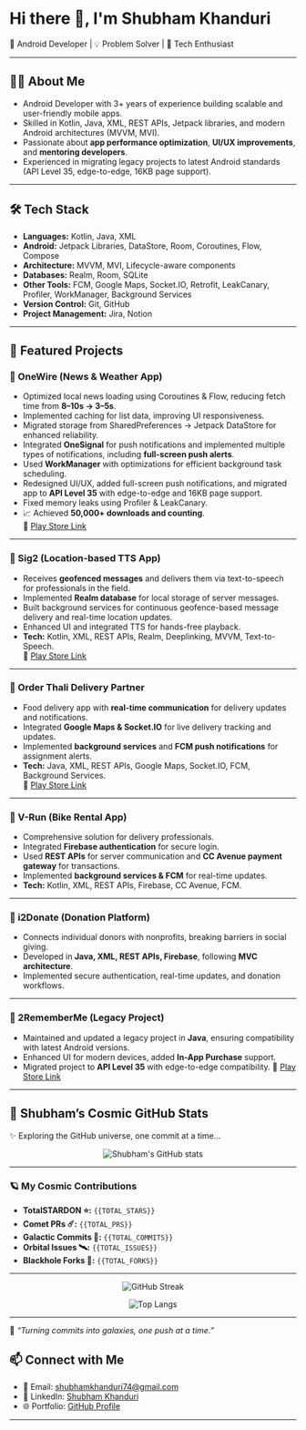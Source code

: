 # Hi there 👋, I'm Shubham Khanduri  

🚀 Android Developer | 💡 Problem Solver | 📱 Tech Enthusiast  

---

## 👨‍💻 About Me
- Android Developer with 3+ years of experience building scalable and user-friendly mobile apps.  
- Skilled in Kotlin, Java, XML, REST APIs, Jetpack libraries, and modern Android architectures (MVVM, MVI).  
- Passionate about **app performance optimization**, **UI/UX improvements**, and **mentoring developers**.  
- Experienced in migrating legacy projects to latest Android standards (API Level 35, edge-to-edge, 16KB page support).  

---

## 🛠️ Tech Stack
- **Languages:** Kotlin, Java, XML  
- **Android:** Jetpack Libraries, DataStore, Room, Coroutines, Flow, Compose  
- **Architecture:** MVVM, MVI, Lifecycle-aware components  
- **Databases:** Realm, Room, SQLite  
- **Other Tools:** FCM, Google Maps, Socket.IO, Retrofit, LeakCanary, Profiler, WorkManager, Background Services  
- **Version Control:** Git, GitHub  
- **Project Management:** Jira, Notion  

---

## 🌟 Featured Projects  

### 📱 OneWire (News & Weather App)  
- Optimized local news loading using Coroutines & Flow, reducing fetch time from **8–10s → 3–5s**.  
- Implemented caching for list data, improving UI responsiveness.  
- Migrated storage from SharedPreferences → Jetpack DataStore for enhanced reliability.
- Integrated **OneSignal** for push notifications and implemented multiple types of notifications, including **full-screen push alerts**.  
- Used **WorkManager** with optimizations for efficient background task scheduling.  
- Redesigned UI/UX, added full-screen push notifications, and migrated app to **API Level 35** with edge-to-edge and 16KB page support.  
- Fixed memory leaks using Profiler & LeakCanary.  
- 📈 Achieved **50,000+ downloads and counting**.  
🔗 [Play Store Link](https://play.google.com/store/apps/details?id=com.onewire&hl=en_IN)  

---

### 📱 Sig2 (Location-based TTS App)  
- Receives **geofenced messages** and delivers them via text-to-speech for professionals in the field.  
- Implemented **Realm database** for local storage of server messages.  
- Built background services for continuous geofence-based message delivery and real-time location updates.  
- Enhanced UI and integrated TTS for hands-free playback.  
- **Tech:** Kotlin, XML, REST APIs, Realm, Deeplinking, MVVM, Text-to-Speech.  
🔗 [Play Store Link](https://play.google.com/store/apps/details?id=app.sig2.android)  

---

### 📱 Order Thali Delivery Partner  
- Food delivery app with **real-time communication** for delivery updates and notifications.  
- Integrated **Google Maps & Socket.IO** for live delivery tracking and updates.  
- Implemented **background services** and **FCM push notifications** for assignment alerts.  
- **Tech:** Java, XML, REST APIs, Google Maps, Socket.IO, FCM, Background Services.  
🔗 [Play Store Link](https://play.google.com/store/apps/details?id=in.orderthali.driver)  

---

### 📱 V-Run (Bike Rental App)  
- Comprehensive solution for delivery professionals.  
- Integrated **Firebase authentication** for secure login.  
- Used **REST APIs** for server communication and **CC Avenue payment gateway** for transactions.  
- Implemented **background services & FCM** for real-time updates.  
- **Tech:** Kotlin, XML, REST APIs, Firebase, CC Avenue, FCM.  

---

### 📱 i2Donate (Donation Platform)  
- Connects individual donors with nonprofits, breaking barriers in social giving.  
- Developed in **Java, XML, REST APIs, Firebase**, following **MVC architecture**.  
- Implemented secure authentication, real-time updates, and donation workflows.  

---

### 📱 2RememberMe (Legacy Project)  
- Maintained and updated a legacy project in **Java**, ensuring compatibility with latest Android versions.  
- Enhanced UI for modern devices, added **In-App Purchase** support.  
- Migrated project to **API Level 35** with edge-to-edge compatibility.
🔗 [Play Store Link](https://play.google.com/store/apps/details?id=com.toremembermeapp)    

---

## 🌌 Shubham’s Cosmic GitHub Stats  

✨ Exploring the GitHub universe, one commit at a time...  

<p align="center">
  <img src="https://github-readme-stats.vercel.app/api?username=shubhamkhanduri&show_icons=true&theme=tokyonight&hide_border=true&bg_color=000000&title_color=58a6ff&icon_color=f0f6fc&text_color=ffffff" alt="Shubham's GitHub stats" />
</p>

---

### 🪐 My Cosmic Contributions  

- **TotalSTARDON ⭐:** `{{TOTAL_STARS}}`  
- **Comet PRs ☄️:** `{{TOTAL_PRS}}`  
- **Galactic Commits 🚀:** `{{TOTAL_COMMITS}}`  
- **Orbital Issues 🛰️:** `{{TOTAL_ISSUES}}`  
- **Blackhole Forks 🌌:** `{{TOTAL_FORKS}}`  

---

<p align="center">
  <img src="https://github-readme-streak-stats.herokuapp.com/?user=shubhamkhanduri&theme=tokyonight&hide_border=true&background=000000" alt="GitHub Streak" />
</p>

<p align="center">
  <img src="https://github-readme-stats.vercel.app/api/top-langs/?username=shubhamkhanduri&layout=compact&theme=tokyonight&hide_border=true&bg_color=000000&title_color=58a6ff&text_color=ffffff" alt="Top Langs" />
</p>

---

🌠 *“Turning commits into galaxies, one push at a time.”*  

## 📫 Connect with Me
- 📧 Email: [shubhamkhanduri74@gmail.com](mailto:shubhamkhanduri74@gmail.com)  
- 💼 LinkedIn: [Shubham Khanduri](https://www.linkedin.com/in/shubham-khanduri)  
- 🌐 Portfolio: [GitHub Profile](https://github.com/shubhamkhanduri)  

---
